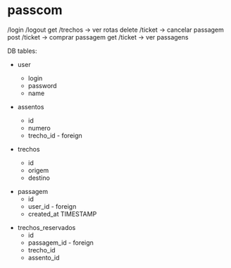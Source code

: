 # passcom

/login
/logout
get /trechos -> ver rotas
delete /ticket -> cancelar passagem
post /ticket -> comprar passagem
get /ticket -> ver passagens

 <!-- o user será replicado em tds os servidores -->
DB tables:
- user
    - login
    - password
    - name

- assentos
    - id
    - numero
    - trecho_id - foreign

- trechos
    - id
    - origem
    - destino

<!-- cria um a cada reserva completa - forma uma passagem -->
- passagem
    - id
    - user_id - foreign
    - created_at    TIMESTAMP

<!-- cria um a cada trecho -->
- trechos_reservados
    - id
    - passagem_id - foreign
    - trecho_id
    - assento_id


<!-- flask --app main run     -->
